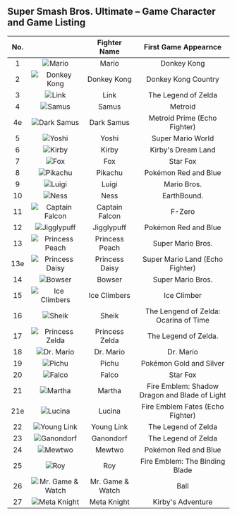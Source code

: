 ## Super Smash Bros. Ultimate – Game Character and Game Listing

| No.  |   |Fighter Name|First Game Appearnce|
|:-:|:-:|:-:|:-:|
|1  |![Mario](/assets/images/prj_smash/001_Mario.jpg)| Mario | Donkey Kong |
|2  |![Donkey Kong](/assets/images/prj_smash/002_Donkey_Kong.jpg) | Donkey Kong | Donkey Kong Country |
|3  |![Link](/assets/images/prj_smash/003_Link.jpg) | Link | The Legend of Zelda |
|4  |![Samus](/assets/images/prj_smash/004_Samus.jpg) | Samus | Metroid |
|4e  |![Dark Samus](/assets/images/prj_smash/004e_Dark_Samus.jpg) | Dark Samus | Metroid Prime (Echo Fighter) |
|5  |![Yoshi](/assets/images/prj_smash/005_Yoshi.jpg) | Yoshi | Super Mario World |
|6  |![Kirby](/assets/images/prj_smash/006_Kirby.jpg) | Kirby | Kirby's Dream Land |
|7  |![Fox](/assets/images/prj_smash/007_Fox_McCloud.jpg) | Fox | Star Fox |
|8  |![Pikachu](/assets/images/prj_smash/008_Pikachu.jpg) | Pikachu | Pokémon Red and Blue |
|9  |![Luigi](/assets/images/prj_smash/009_Luigi.jpg) | Luigi | Mario Bros. |
|10  |![Ness](/assets/images/prj_smash/010_Ness.jpg) | Ness | EarthBound. |
|11  |![Captain Falcon](/assets/images/prj_smash/011_Captain_Falcon.jpg) | Captain Falcon | F-Zero |
|12  |![Jigglypuff](/assets/images/prj_smash/012_Jigglypuff.jpg) | Jigglypuff | Pokémon Red and Blue |
|13  |![Princess Peach](/assets/images/prj_smash/013_Peach.jpg) | Princess Peach | Super Mario Bros. |
|13e |![Princess Daisy](/assets/images/prj_smash/013e_Daisy.jpg) | Princess Daisy | Super Mario Land (Echo Fighter) |
|14  |![Bowser](/assets/images/prj_smash/014_Bowser.jpg) | Bowser | Super Mario Bros. |
|15  |![Ice Climbers](/assets/images/prj_smash/015_Ice_Climbers.jpg) | Ice Climbers | Ice Climber |
|16  |![Sheik](/assets/images/prj_smash/016_Sheik.jpg) | Sheik | The Lengend of Zelda: Ocarina of Time |
|17  |![Princess Zelda](/assets/images/prj_smash/017_Princess_Zelda.jpg) | Princess Zelda | The Legend of Zelda. |
|18  |![Dr. Mario](/assets/images/prj_smash/018_Dr_Mario.jpg) | Dr. Mario | Dr. Mario |
|19  |![Pichu](/assets/images/prj_smash/019_Pichu.jpg) | Pichu | Pokémon Gold and Silver |
|20  |![Falco](/assets/images/prj_smash/020_Falco_Lombardi.jpg) | Falco | Star Fox |
|21  |![Martha](/assets/images/prj_smash/021_Marth.jpg) | Martha | Fire Emblem: Shadow Dragon and Blade of Light |
|21e  |![Lucina](/assets/images/prj_smash/021e_Lucina.jpg) | Lucina | Fire Emblem Fates (Echo Fighter) |
|22  |![Young Link](/assets/images/prj_smash/022_Young_Link.jpg) | Young Link | The Legend of Zelda|
|23  |![Ganondorf](/assets/images/prj_smash/023_Ganondorf.jpg) | Ganondorf | The Legend of Zelda |
|24 |![Mewtwo](/assets/images/prj_smash/024_Mewtwo.jpg) | Mewtwo | Pokémon Red and Blue |
|25 |![Roy](/assets/images/prj_smash/025_Roy.jpg) | Roy | Fire Emblem: The Binding Blade |
|26 |![Mr. Game & Watch](/assets/images/prj_smash/026_Mr_Game_&_Watch.jpg) | Mr. Game & Watch | Ball |
|27 |![Meta Knight](/assets/images/prj_smash/027_Metaknight.jpg) | Meta Knight | Kirby's Adventure |
